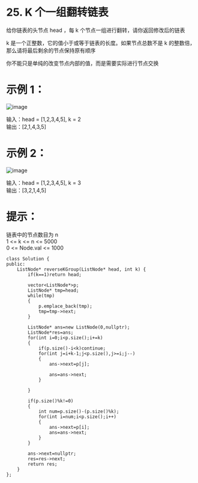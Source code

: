 # 25. K 个一组翻转链表  

给你链表的头节点 head ，每 k 个节点一组进行翻转，请你返回修改后的链表  

k 是一个正整数，它的值小于或等于链表的长度。如果节点总数不是 k 的整数倍，那么请将最后剩余的节点保持原有顺序  

你不能只是单纯的改变节点内部的值，而是需要实际进行节点交换  

 

# 示例 1：  
![image](https://github.com/user-attachments/assets/ccc390ab-6429-43cd-8d35-8e6d63dc2abb)  


输入：head = [1,2,3,4,5], k = 2  
输出：[2,1,4,3,5]  
# 示例 2：  

![image](https://github.com/user-attachments/assets/57ecd8db-c62d-4563-8868-7f8b6f23c4e5)  


输入：head = [1,2,3,4,5], k = 3  
输出：[3,2,1,4,5]  
 

# 提示：  
链表中的节点数目为 n  
1 <= k <= n <= 5000  
0 <= Node.val <= 1000  

```
class Solution {
public:
    ListNode* reverseKGroup(ListNode* head, int k) {
        if(k==1)return head;

        vector<ListNode*>p;
        ListNode* tmp=head;
        while(tmp)
        {
            p.emplace_back(tmp);
            tmp=tmp->next;
        }

        ListNode* ans=new ListNode(0,nullptr);
        ListNode*res=ans;
        for(int i=0;i<p.size();i+=k)
        {
            if(p.size()-i<k)continue;
            for(int j=i+k-1;j<p.size(),j>=i;j--)
            {
                ans->next=p[j];

                ans=ans->next;
            }

        }

        if(p.size()%k!=0)
        {
            int num=p.size()-(p.size()%k);
            for(int i=num;i<p.size();i++)
            {
                ans->next=p[i];
                ans=ans->next;
            }
        }

        ans->next=nullptr;
        res=res->next;
        return res;
    }
};
```

